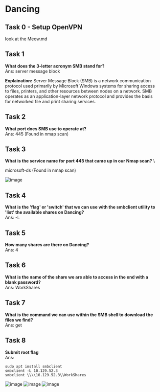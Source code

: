 # Dancing

## Task 0 - Setup OpenVPN
look at the Meow.md

## Task 1
**What does the 3-letter acronym SMB stand for?** \
Ans: server message block

**Explaination:** Server Message Block (SMB) is a network communication protocol used primarily by Microsoft Windows systems for sharing access to files, printers, and other resources between nodes on a network. SMB operates as an application-layer network protocol and provides the basis for networked file and print sharing services.

## Task 2
**What port does SMB use to operate at?** \
Ans: 445 (Found in nmap scan)

## Task 3
**What is the service name for port 445 that came up in our Nmap scan?** \

microsoft-ds (Found in nmap scan)

![image](https://github.com/huzaifa-jawad367/HackTheBox/assets/103884662/4f00db6e-dcc0-412e-8370-d35cf479f652)


## Task 4
**What is the 'flag' or 'switch' that we can use with the smbclient utility to 'list' the available shares on Dancing?** \
Ans: -L

## Task 5
**How many shares are there on Dancing?** \
Ans: 4

## Task 6
**What is the name of the share we are able to access in the end with a blank password?** \
Ans: WorkShares

## Task 7
**What is the command we can use within the SMB shell to download the files we find?** \
Ans: get

## Task 8
**Submit root flag** \
Ans: 
```
sudo apt install smbclient
smbclient -L 10.129.52.3
smbclient \\\\10.129.52.3\\WorkShares
```

![image](https://github.com/huzaifa-jawad367/HackTheBox/assets/103884662/beff9274-2730-49ee-acd4-6e39a4fd1db0)
![image](https://github.com/huzaifa-jawad367/HackTheBox/assets/103884662/e9499f58-f08a-48b5-80da-f4f0ad33e69c)
![image](https://github.com/huzaifa-jawad367/HackTheBox/assets/103884662/a5a25918-0c12-43e6-afa3-c8356730a432)

